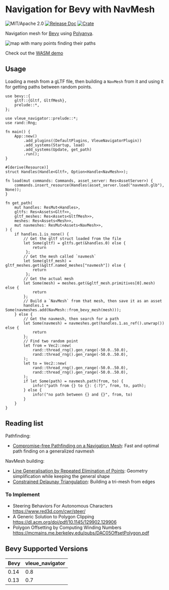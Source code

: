 # Navigation for Bevy with NavMesh

![MIT/Apache 2.0](https://img.shields.io/badge/license-MIT%2FApache-blue.svg)
[![Release Doc](https://docs.rs/vleue_navigator/badge.svg)](https://docs.rs/vleue_navigator)
[![Crate](https://img.shields.io/crates/v/vleue_navigator.svg)](https://crates.io/crates/vleue_navigator)

Navigation mesh for [Bevy](http://github.com/bevyengine/bevy) using [Polyanya](https://github.com/vleue/polyanya).

![map with many points finding their paths](https://raw.githubusercontent.com/vleue/vleue_navigator/main/screenshots/many.png)

Check out the [WASM demo](https://vleue.github.io/vleue_navigator/)

## Usage

Loading a mesh from a gLTF file, then building a `NavMesh` from it and using it for getting paths between random points.

```rust,no_run
use bevy::{
    gltf::{Gltf, GltfMesh},
    prelude::*,
};

use vleue_navigator::prelude::*;
use rand::Rng;

fn main() {
    App::new()
        .add_plugins((DefaultPlugins, VleueNavigatorPlugin))
        .add_systems(Startup, load)
        .add_systems(Update, get_path)
        .run();
}

#[derive(Resource)]
struct Handles(Handle<Gltf>, Option<Handle<NavMesh>>);

fn load(mut commands: Commands, asset_server: Res<AssetServer>) {
    commands.insert_resource(Handles(asset_server.load("navmesh.glb"), None));
}

fn get_path(
    mut handles: ResMut<Handles>,
    gltfs: Res<Assets<Gltf>>,
    gltf_meshes: Res<Assets<GltfMesh>>,
    meshes: Res<Assets<Mesh>>,
    mut navmeshes: ResMut<Assets<NavMesh>>,
) {
    if handles.1.is_none() {
        // Get the gltf struct loaded from the file
        let Some(gltf) = gltfs.get(&handles.0) else {
            return
         };
        // Get the mesh called `navmesh`
        let Some(gltf_mesh) = gltf_meshes.get(&gltf.named_meshes["navmesh"]) else {
            return
         };
        // Get the actual mesh
        let Some(mesh) = meshes.get(&gltf_mesh.primitives[0].mesh) else {
            return
        };
        // Build a `NavMesh` from that mesh, then save it as an asset
        handles.1 = Some(navmeshes.add(NavMesh::from_bevy_mesh(mesh)));
    } else {
        // Get the navmesh, then search for a path
        let Some(navmesh) = navmeshes.get(handles.1.as_ref().unwrap()) else {
            return
        };
        // Find two random point
        let from = Vec2::new(
            rand::thread_rng().gen_range(-50.0..50.0),
            rand::thread_rng().gen_range(-50.0..50.0),
        );
        let to = Vec2::new(
            rand::thread_rng().gen_range(-50.0..50.0),
            rand::thread_rng().gen_range(-50.0..50.0),
        );
        if let Some(path) = navmesh.path(from, to) {
            info!("path from {} to {}: {:?}", from, to, path);
        } else {
            info!("no path between {} and {}", from, to)
        }
    }
}
```

## Reading list

Pathfinding:
* [Compromise-free Pathfinding on a Navigation Mesh](https://www.ijcai.org/proceedings/2017/0070.pdf): Fast and optimal path finding on a generalized navmesh

NavMesh building:
* [Line Generalisation by Repeated Elimination of Points](https://hull-repository.worktribe.com/preview/376364/000870493786962263.pdf): Geometry simplification while keeping the general shape
* [Constrained Delaunay Triangulation](https://en.wikipedia.org/wiki/Constrained_Delaunay_triangulation): Building a tri-mesh from edges


### To Implement

* Steering Behaviors For Autonomous Characters https://www.red3d.com/cwr/steer/
* A Generic Solution to Polygon Clipping https://dl.acm.org/doi/pdf/10.1145/129902.129906
* Polygon Offsetting by Computing Winding Numbers https://mcmains.me.berkeley.edu/pubs/DAC05OffsetPolygon.pdf

## Bevy Supported Versions

|Bevy|vleue_navigator|
|---|---|
|0.14|0.8|
|0.13|0.7|
